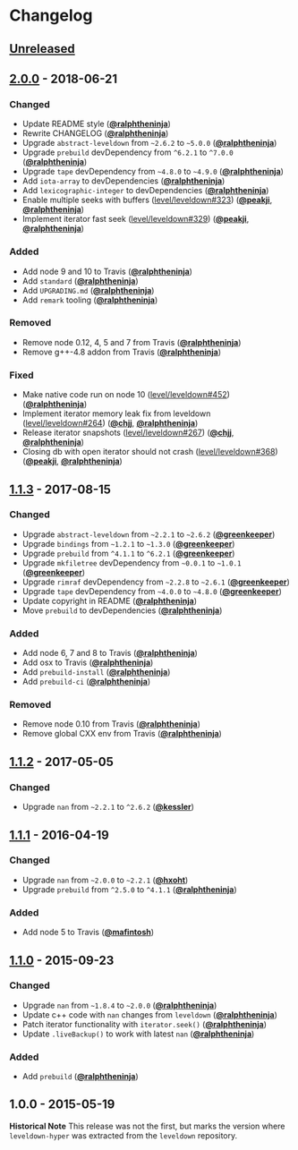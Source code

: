 # Changelog

## [Unreleased]

## [2.0.0] - 2018-06-21

### Changed

-   Update README style ([**@ralphtheninja**](https://github.com/ralphtheninja))
-   Rewrite CHANGELOG ([**@ralphtheninja**](https://github.com/ralphtheninja))
-   Upgrade `abstract-leveldown` from `~2.6.2` to `~5.0.0` ([**@ralphtheninja**](https://github.com/ralphtheninja))
-   Upgrade `prebuild` devDependency from `^6.2.1` to `^7.0.0` ([**@ralphtheninja**](https://github.com/ralphtheninja))
-   Upgrade `tape` devDependency from `~4.8.0` to `~4.9.0` ([**@ralphtheninja**](https://github.com/ralphtheninja))
-   Add `iota-array` to devDependencies ([**@ralphtheninja**](https://github.com/ralphtheninja))
-   Add `lexicographic-integer` to devDependencies ([**@ralphtheninja**](https://github.com/ralphtheninja))
-   Enable multiple seeks with buffers ([level/leveldown#323](https://github.com/level/leveldown/issues/323)) ([**@peakji**](https://github.com/peakji), [**@ralphtheninja**](https://github.com/ralphtheninja))
-   Implement iterator fast seek ([level/leveldown#329](https://github.com/level/leveldown/issues/329)) ([**@peakji**](https://github.com/peakji), [**@ralphtheninja**](https://github.com/ralphtheninja))

### Added

-   Add node 9 and 10 to Travis ([**@ralphtheninja**](https://github.com/ralphtheninja))
-   Add `standard` ([**@ralphtheninja**](https://github.com/ralphtheninja))
-   Add `UPGRADING.md` ([**@ralphtheninja**](https://github.com/ralphtheninja))
-   Add `remark` tooling ([**@ralphtheninja**](https://github.com/ralphtheninja))

### Removed

-   Remove node 0.12, 4, 5 and 7 from Travis ([**@ralphtheninja**](https://github.com/ralphtheninja))
-   Remove g++-4.8 addon from Travis ([**@ralphtheninja**](https://github.com/ralphtheninja))

### Fixed

-   Make native code run on node 10 ([level/leveldown#452](https://github.com/level/leveldown/issues/452)) ([**@ralphtheninja**](https://github.com/ralphtheninja))
-   Implement iterator memory leak fix from leveldown ([level/leveldown#264](https://github.com/level/leveldown/issues/264)) ([**@chjj**](https://github.com/chjj), [**@ralphtheninja**](https://github.com/ralphtheninja))
-   Release iterator snapshots ([level/leveldown#267](https://github.com/level/leveldown/issues/267)) ([**@chjj**](https://github.com/chjj), [**@ralphtheninja**](https://github.com/ralphtheninja))
-   Closing db with open iterator should not crash ([level/leveldown#368](https://github.com/level/leveldown/issues/368)) ([**@peakji**](https://github.com/peakji), [**@ralphtheninja**](https://github.com/ralphtheninja))

## [1.1.3] - 2017-08-15

### Changed

-   Upgrade `abstract-leveldown` from `~2.2.1` to `~2.6.2` ([**@greenkeeper**](https://github.com/greenkeeper))
-   Upgrade `bindings` from `~1.2.1` to `~1.3.0` ([**@greenkeeper**](https://github.com/greenkeeper))
-   Upgrade `prebuild` from `^4.1.1` to `^6.2.1` ([**@greenkeeper**](https://github.com/greenkeeper))
-   Upgrade `mkfiletree` devDependency from `~0.0.1` to `~1.0.1` ([**@greenkeeper**](https://github.com/greenkeeper))
-   Upgrade `rimraf` devDependency from `~2.2.8` to `~2.6.1` ([**@greenkeeper**](https://github.com/greenkeeper))
-   Upgrade `tape` devDependency from `~4.0.0` to `~4.8.0` ([**@greenkeeper**](https://github.com/greenkeeper))
-   Update copyright in README ([**@ralphtheninja**](https://github.com/ralphtheninja))
-   Move `prebuild` to devDependencies ([**@ralphtheninja**](https://github.com/ralphtheninja))

### Added

-   Add node 6, 7 and 8 to Travis ([**@ralphtheninja**](https://github.com/ralphtheninja))
-   Add osx to Travis ([**@ralphtheninja**](https://github.com/ralphtheninja))
-   Add `prebuild-install` ([**@ralphtheninja**](https://github.com/ralphtheninja))
-   Add `prebuild-ci` ([**@ralphtheninja**](https://github.com/ralphtheninja))

### Removed

-   Remove node 0.10 from Travis ([**@ralphtheninja**](https://github.com/ralphtheninja))
-   Remove global CXX env from Travis ([**@ralphtheninja**](https://github.com/ralphtheninja))

## [1.1.2] - 2017-05-05

### Changed

-   Upgrade `nan` from `~2.2.1` to `^2.6.2` ([**@kessler**](https://github.com/kessler))

## [1.1.1] - 2016-04-19

### Changed

-   Upgrade `nan` from `~2.0.0` to `~2.2.1` ([**@hxoht**](https://github.com/hxoht))
-   Upgrade `prebuild` from `^2.5.0` to `^4.1.1` ([**@ralphtheninja**](https://github.com/ralphtheninja))

### Added

-   Add node 5 to Travis ([**@mafintosh**](https://github.com/mafintosh))

## [1.1.0] - 2015-09-23

### Changed

-   Upgrade `nan` from `~1.8.4` to `~2.0.0` ([**@ralphtheninja**](https://github.com/ralphtheninja))
-   Update c++ code with `nan` changes from `leveldown` ([**@ralphtheninja**](https://github.com/ralphtheninja))
-   Patch iterator functionality with `iterator.seek()` ([**@ralphtheninja**](https://github.com/ralphtheninja))
-   Update `.liveBackup()` to work with latest `nan` ([**@ralphtheninja**](https://github.com/ralphtheninja))

### Added

-   Add `prebuild` ([**@ralphtheninja**](https://github.com/ralphtheninja))

## 1.0.0 - 2015-05-19

**Historical Note** This release was not the first, but marks the version where `leveldown-hyper` was extracted from the `leveldown` repository.

[unreleased]: https://github.com/level/leveldown-hyper/compare/v2.0.0...HEAD

[2.0.0]: https://github.com/level/leveldown-hyper/compare/v1.1.3...v2.0.0

[1.1.3]: https://github.com/level/leveldown-hyper/compare/v1.1.2...v1.1.3

[1.1.2]: https://github.com/level/leveldown-hyper/compare/v1.1.1...v1.1.2

[1.1.1]: https://github.com/level/leveldown-hyper/compare/v1.1.0...v1.1.1

[1.1.0]: https://github.com/level/leveldown-hyper/compare/v1.0.0...v1.1.0
